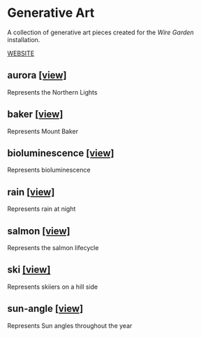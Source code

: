 # Generative Art

A collection of generative art pieces created for the _Wire Garden_ installation.

[WEBSITE](https://jdillard.github.io/generative-art/)

## aurora [[view]](/aurora.html)

Represents the Northern Lights

## baker [[view]](/baker.html)

Represents Mount Baker

## bioluminescence [[view]](/bioluminescence.html)

Represents bioluminescence

## rain [[view]](/rain.html)

Represents rain at night

## salmon [[view]](/salmon.html)

Represents the salmon lifecycle

## ski [[view]](/ski.html)

Represents skiiers on a hill side

## sun-angle [[view]](/sun-angle.html)

Represents Sun angles throughout the year
